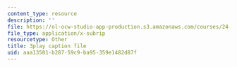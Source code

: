 ```yaml
---
content_type: resource
description: ''
file: https://ol-ocw-studio-app-production.s3.amazonaws.com/courses/24-908-creole-languages-and-caribbean-identities-spring-2017/aaa13501b28759c9ba95359e1482d87f_aRZax7Y2t7g.vtt
file_type: application/x-subrip
resourcetype: Other
title: 3play caption file
uid: aaa13501-b287-59c9-ba95-359e1482d87f
---
```

